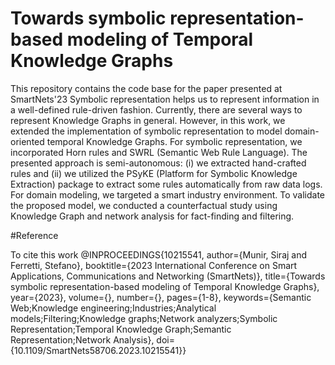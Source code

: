 # Towards symbolic representation-based modeling of Temporal Knowledge Graphs
This repository contains the code base for the paper presented at SmartNets'23
Symbolic representation helps us to represent information in a well-defined rule-driven fashion. Currently, there are several ways to represent Knowledge Graphs in general. However, in this work, we extended the implementation of symbolic representation to model domain-oriented temporal Knowledge Graphs. For symbolic representation, we incorporated Horn rules and SWRL (Semantic Web Rule Language). The presented approach is semi-autonomous: (i) we extracted hand-crafted rules and (ii) we utilized the PSyKE (Platform for Symbolic Knowledge Extraction) package to extract some rules automatically from raw data logs. For domain modeling, we targeted a smart industry environment. To validate the proposed model, we conducted a counterfactual study using Knowledge Graph and network analysis for fact-finding and filtering.

#Reference

<a>To cite this work</a> 
@INPROCEEDINGS{10215541,
  author={Munir, Siraj and Ferretti, Stefano},
  booktitle={2023 International Conference on Smart Applications, Communications and Networking (SmartNets)}, 
  title={Towards symbolic representation-based modeling of Temporal Knowledge Graphs}, 
  year={2023},
  volume={},
  number={},
  pages={1-8},
  keywords={Semantic Web;Knowledge engineering;Industries;Analytical models;Filtering;Knowledge graphs;Network analyzers;Symbolic Representation;Temporal Knowledge Graph;Semantic Representation;Network Analysis},
  doi={10.1109/SmartNets58706.2023.10215541}}

